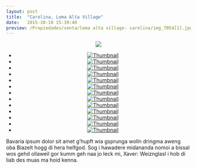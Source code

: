 ```yaml
---
layout: post
title:  "Carolina, Loma Alta Village"
date:   2015-10-18 15:39:40
preview: /Propiedades/venta/loma alta village- carolina/img_7054[1].jpg
---
```


<center>
	<div class="mainImg">
		<img src="/Propiedades/venta/loma alta village- carolina/img_7054[1].jpg" class="custom">
	</div>
	<!--aqui comienza las fotos pequeñas -->
	<ul class="thumbnails">
	  <li>
	    <a href="/Propiedades/venta/loma alta village- carolina/img_7054[1].jpg">
	      <img class="tumbnails" src="/Propiedades/venta/loma alta village- carolina/img_7054[1].jpg" alt="Thumbnail">
	    </a>
	  </li>
	  <li>
	    <a href="/Propiedades/venta/loma alta village- carolina/img_7052[1].jpg">
	      <img class="tumbnails" src="/Propiedades/venta/loma alta village- carolina/img_7052[1].jpg" alt="Thumbnail">
	    </a>
	  </li>
	  <li>
	    <a href="/Propiedades/venta/loma alta village- carolina/img_7055[1].jpg">
	      <img class="tumbnails" src="/Propiedades/venta/loma alta village- carolina/img_7055[1].jpg" alt="Thumbnail">
	    </a>
	  </li>
	  <li>
	    <a href="/Propiedades/venta/loma alta village- carolina/img_7056[1].jpg">
	      <img class="tumbnails" src="/Propiedades/venta/loma alta village- carolina/img_7056[1].jpg" alt="Thumbnail">
	    </a>
	  </li>
	  <li>
	    <a href="/Propiedades/venta/loma alta village- carolina/img_7061[1].jpg">
	      <img class="tumbnails" src="/Propiedades/venta/loma alta village- carolina/img_7061[1].jpg" alt="Thumbnail">
	    </a>
	  </li>
	  <li>
	    <a href="/Propiedades/venta/loma alta village- carolina/img_7062[1].jpg">
	      <img class="tumbnails" src="/Propiedades/venta/loma alta village- carolina/img_7062[1].jpg" alt="Thumbnail">
	    </a>
	  </li>
	  <li>
	    <a href="/Propiedades/venta/loma alta village- carolina/img_7063[1].jpg">
	      <img class="tumbnails" src="/Propiedades/venta/loma alta village- carolina/img_7063[1].jpg" alt="Thumbnail">
	    </a>
	  </li>
	  <li>
	    <a href="/Propiedades/venta/loma alta village- carolina/img_7064[1].jpg">
	      <img class="tumbnails" src="/Propiedades/venta/loma alta village- carolina/img_7064[1].jpg" alt="Thumbnail">
	    </a>
	  </li>
	  <li>
	    <a href="/Propiedades/venta/loma alta village- carolina/img_7067[1].jpg">
	      <img class="tumbnails" src="/Propiedades/venta/loma alta village- carolina/img_7067[1].jpg" alt="Thumbnail">
	    </a>
	  </li>
	  <li>
	    <a href="/Propiedades/venta/loma alta village- carolina/img_7070[1].jpg">
	      <img class="tumbnails" src="/Propiedades/venta/loma alta village- carolina/img_7070[1].jpg" alt="Thumbnail">
	    </a>
	  </li>
	  <li>
	    <a href="/Propiedades/venta/loma alta village- carolina/img_7071[1].jpg">
	      <img class="tumbnails" src="/Propiedades/venta/loma alta village- carolina/img_7071[1].jpg" alt="Thumbnail">
	    </a>
	  </li>
	  <li>
	    <a href="/Propiedades/venta/loma alta village- carolina/img_7073[1].jpg">
	      <img class="tumbnails" src="/Propiedades/venta/loma alta village- carolina/img_7073[1].jpg" alt="Thumbnail">
	    </a>
	  </li>
	  <li>
	    <a href="/Propiedades/venta/loma alta village- carolina/img_7074[1].jpg">
	      <img class="tumbnails" src="/Propiedades/venta/loma alta village- carolina/img_7074[1].jpg" alt="Thumbnail">
	    </a>
	  </li>
	</ul>
	<script src="https://ajax.googleapis.com/ajax/libs/jquery/1.9.1/jquery.min.js"></script>
	<script type="text/javascript" src="/js/jquery.simpleGal.js"></script>
	<script>
		$(document).ready(function () {
			$('.thumbnails').simpleGal({
				mainImage: '.custom'
			});
		});
	</script>
</center>

Bavaria ipsum dolor sit amet g’hupft wia gsprunga wolln dringma aweng oba Biazelt hogg di hera helfgod. Sog i hawadere midananda nomoi a bissal wos gehd ollaweil gor kumm geh naa jo leck mi, Xaver: Weiznglasl i hob di liab des muas ma hoid kenna.